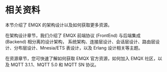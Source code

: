 # 相关资料

本节介绍了 EMQX 的架构设计以及如何获取更多资源。

在架构设计章节，我们介绍了 EMQX 前端协议 (FrontEnd) 与后端集成 (Backend) 相分离的设计架构， 系统架构、连接层设计、会话层设计、路由层设计、分布层设计、Mnesia/ETS 表设计，以及 Erlang 设计相关等主题。

在资源章节，您可快速了解如何获取 EMQX 官方资源，如何加入 EMQX 社区，以及 MQTT 3.1.1、MQTT 5.0 和 MQTT SN 协议。